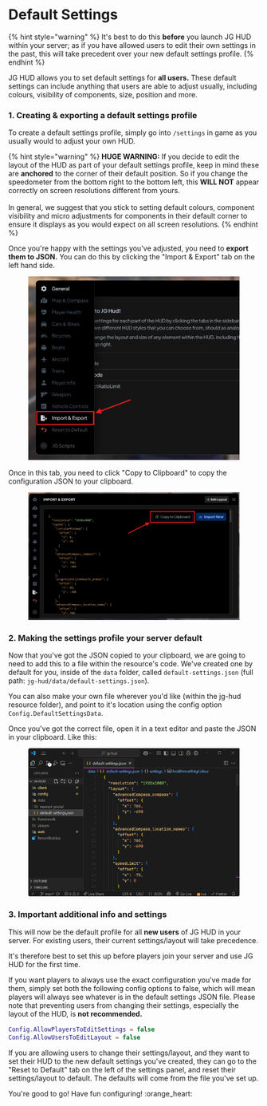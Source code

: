 # Default Settings

{% hint style="warning" %}
It's best to do this **before** you launch JG HUD within your server; as if you have allowed users to edit their own settings in the past, this will take precedent over your new default settings profile.
{% endhint %}

JG HUD allows you to set default settings for **all users.** These default settings can include anything that users are able to adjust usually, including colours, visibility of components, size, position and more.

### 1. Creating & exporting a default settings profile

To create a default settings profile, simply go into `/settings` in game as you usually would to adjust your own HUD.

{% hint style="warning" %}
**HUGE WARNING:** If you decide to edit the layout of the HUD as part of your default settings profile, keep in mind these are **anchored** to the corner of their default position. So if you change the speedometer from the bottom right to the bottom left, this **WILL NOT** appear correctly on screen resolutions different from yours.\
\
In general, we suggest that you stick to setting default colours, component visibility and micro adjustments for components in their default corner to ensure it displays as you would expect on all screen resolutions.
{% endhint %}

Once you're happy with the settings you've adjusted, you need to **export them to JSON.** You can do this by clicking the "Import & Export" tab on the left hand side.

<figure><img src=".gitbook/assets/image.png" alt=""><figcaption></figcaption></figure>

Once in this tab, you need to click "Copy to Clipboard" to copy the configuration JSON to your clipboard.

<figure><img src=".gitbook/assets/image (2).png" alt=""><figcaption></figcaption></figure>

### 2. Making the settings profile your server default

Now that you've got the JSON copied to your clipboard, we are going to need to add this to a file within the resource's code. We've created one by default for you, inside of the `data` folder, called `default-settings.json`  (full path: `jg-hud/data/default-settings.json`).

You can also make your own file wherever you'd like (within the jg-hud resource folder), and point to it's location using the config option `Config.DefaultSettingsData`.

Once you've got the correct file, open it in a text editor and paste the JSON in your clipboard. Like this:

<figure><img src=".gitbook/assets/image (3).png" alt=""><figcaption></figcaption></figure>

### 3. Important additional info and settings

This will now be the default profile for all **new users** of JG HUD in your server. For existing users, their current settings/layout will take precedence.

It's therefore best to set this up before players join your server and use JG HUD for the first time.

If you want players to always use the exact configuration you've made for them, simply set both the following config options to false, which will mean players will always see whatever is in the default settings JSON file. Please note that preventing users from changing their settings, especially the layout of the HUD, is **not recommended.**

```lua
Config.AllowPlayersToEditSettings = false
Config.AllowUsersToEditLayout = false
```

If you are allowing users to change their settings/layout, and they want to set their HUD to the new default settings you've created, they can go to the "Reset to Default" tab on the left of the settings panel, and reset their settings/layout to default. The defaults will come from the file you've set up.

You're good to go! Have fun configuring! :orange\_heart:
